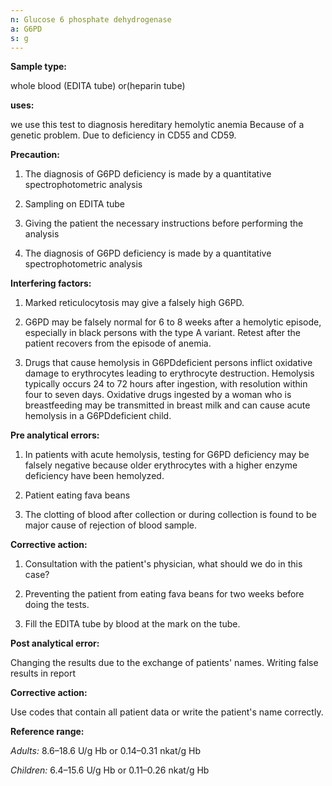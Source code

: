 ```yaml
---
n: Glucose 6 phosphate dehydrogenase
a: G6PD
s: g
---
```


 
__Sample type:__

whole blood (EDITA tube) or(heparin tube) 

__uses:__

we use this test to diagnosis hereditary hemolytic anemia Because of a genetic problem. Due to deficiency in CD55 and CD59. 

__Precaution:__

1)	The diagnosis of G6PD deficiency is made by a quantitative spectrophotometric analysis 

2)	Sampling on EDITA tube 

3)	Giving the patient the necessary instructions before performing the analysis 

4)	The diagnosis of G6PD deficiency is made by a quantitative spectrophotometric analysis

__Interfering factors:__ 

1)	Marked reticulocytosis may give a falsely high G6PD.

2)	G6PD may be falsely normal for 6 to 8 weeks after a hemolytic episode, especially in black persons with the type A variant. Retest after the patient recovers from the episode of anemia. 

3)	Drugs that cause hemolysis in G6PDdeficient persons inflict oxidative damage to erythrocytes leading to erythrocyte destruction. Hemolysis typically occurs 24 to 72 hours after ingestion, with resolution within four to seven days. Oxidative drugs ingested by a woman who is breastfeeding may be transmitted in breast milk and can cause acute hemolysis in a G6PDdeficient child.

__Pre analytical errors:__ 

1)	In patients with acute hemolysis, testing for G6PD deficiency may be falsely negative because older erythrocytes with a higher enzyme deficiency have been hemolyzed.  

2)	Patient eating fava beans 

3)	The clotting of blood after collection or during collection is found to be major cause of rejection of blood sample. 


__Corrective action:__

1)	Consultation with the patient's physician, what should we do in this case? 

2)	Preventing the patient from eating fava beans for two weeks before doing the tests. 

3)	Fill the EDITA tube by blood at the mark on the tube.

__Post analytical error:__ 

Changing the results due to the exchange of patients' names. Writing false results in report 

__Corrective action:__

Use codes that contain all patient data or write the patient's name correctly.  

__Reference range:__

_Adults:_ 8.6–18.6 U/g Hb or 0.14–0.31 nkat/g Hb

_Children:_ 6.4–15.6 U/g Hb or 0.11–0.26 nkat/g Hb 